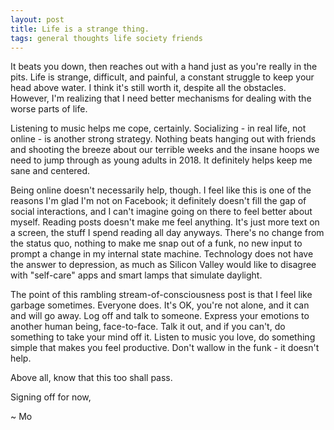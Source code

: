 ```yaml
---
layout: post
title: Life is a strange thing.
tags: general thoughts life society friends
---
```


It beats you down, then reaches out with a hand just as you're really in the pits.  Life is strange, difficult, and painful, a constant struggle to keep your head above water.  I think it's still worth it, despite all the obstacles.  However, I'm realizing that I need better mechanisms for dealing with the worse parts of life.

Listening to music helps me cope, certainly.  Socializing - in real life, not online - is another strong strategy.  Nothing beats hanging out with friends and shooting the breeze about our terrible weeks and the insane hoops we need to jump through as young adults in 2018.  It definitely helps keep me sane and centered. 

Being online doesn't necessarily help, though. I feel like this is one of the reasons I'm glad I'm not on Facebook; it definitely doesn't fill the gap of social interactions, and I can't imagine going on there to feel better about myself.  Reading posts doesn't make me feel anything.  It's just more text on a screen, the stuff I spend reading all day anyways.  There's no change from the status quo, nothing to make me snap out of a funk, no new input to prompt a change in my internal state machine.  Technology does not have the answer to depression, as much as Silicon Valley would like to disagree with "self-care" apps and smart lamps that simulate daylight.

The point of this rambling stream-of-consciousness post is that I feel like garbage sometimes.  Everyone does.  It's OK, you're not alone, and it can and will go away.  Log off and talk to someone.  Express your emotions to another human being, face-to-face.  Talk it out, and if you can't, do something to take your mind off it.  Listen to music you love, do something simple that makes you feel productive.  Don't wallow in the funk - it doesn't help.

Above all, know that this too shall pass.

Signing off for now,

~ Mo